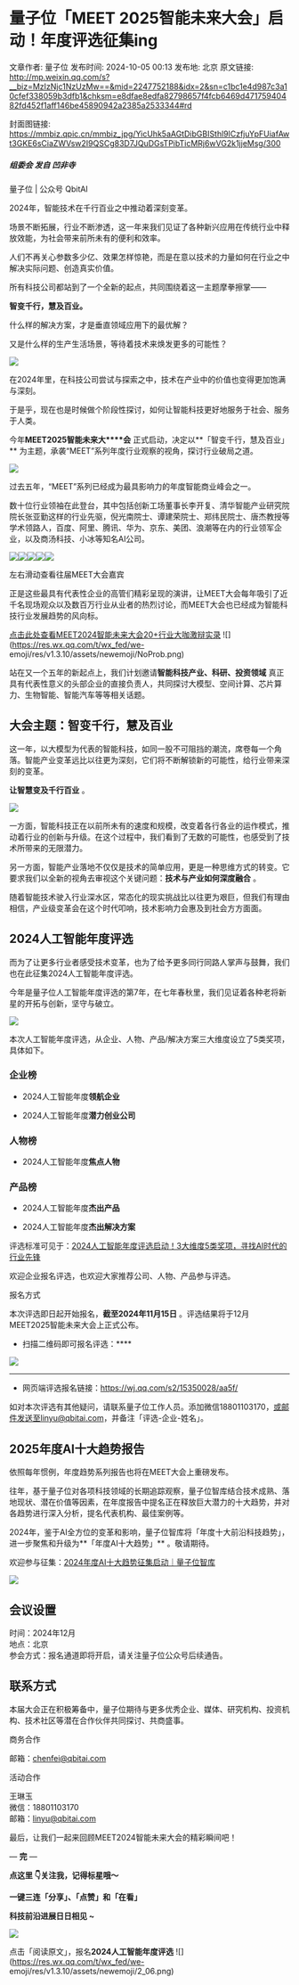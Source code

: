 # 量子位「MEET 2025智能未来大会」启动！年度评选征集ing

文章作者: 量子位
发布时间: 2024-10-05 00:13
发布地: 北京
原文链接: http://mp.weixin.qq.com/s?__biz=MzIzNjc1NzUzMw==&mid=2247752188&idx=2&sn=c1bc1e4d987c3a10cfef338059b3dfb1&chksm=e8dfae8edfa82798657f4fcb6469d47175940482fd452f1aff146be45890942a2385a2533344#rd

封面图链接: https://mmbiz.qpic.cn/mmbiz_jpg/YicUhk5aAGtDibGBISthl9lCzfjuYpFUiafAwt3GKE6sCiaZWVsw2I9QSCg83D7JQuDGsTPibTicMRj6wVG2k1jjeMsg/300

##### 组委会 发自 凹非寺  
量子位 | 公众号 QbitAI

2024年，智能技术在千行百业之中推动着深刻变革。

场景不断拓展，行业不断渗透，这一年来我们见证了各种新兴应用在传统行业中释放效能，为社会带来前所未有的便利和效率。

人们不再关心参数多少亿、效果怎样惊艳，而是在意以技术的力量如何在行业之中解决实际问题、创造真实价值。

所有科技公司都站到了一个全新的起点，共同围绕着这一主题摩拳擦掌——

**智变千行，慧及百业。**

什么样的解决方案，才是垂直领域应用下的最优解？

又是什么样的生产生活场景，等待着技术来焕发更多的可能性？

![](https://mmbiz.qpic.cn/mmbiz_jpg/YicUhk5aAGtDibGBISthl9lCzfjuYpFUiafJ2wTE1iaicq4wcWWYBT6ZDGLjSblQAiavMs2M6l9nUqye2mlKaiaCAdo9Q/640?wx_fmt=jpeg)

在2024年里，在科技公司尝试与探索之中，技术在产业中的价值也变得更加饱满与深刻。

于是乎，现在也是时候做个阶段性探讨，如何让智能科技更好地服务于社会、服务于人类。

今年**MEET2025智能未来大****会** 正式启动，决定以**「智变千行，慧及百业」**
为主题，承袭“MEET”系列年度行业观察的视角，探讨行业破局之道。

![](https://mmbiz.qpic.cn/mmbiz_png/YicUhk5aAGtDibGBISthl9lCzfjuYpFUiafnI7ibhp8SynJknRiadmLsicuUoyLzg4Zqg0sDkmpLTia7JNpyB6qNsiavMQ/640?wx_fmt=png&from=appmsg)

过去五年，“MEET”系列已经成为最具影响力的年度智能商业峰会之一。

数十位行业领袖在此登台，其中包括创新工场董事长李开复、清华智能产业研究院院长张亚勤这样的行业先驱，倪光南院士、谭建荣院士、郑纬民院士、唐杰教授等学术领路人，百度、阿里、腾讯、华为、京东、美团、浪潮等在内的行业领军企业，以及商汤科技、小冰等知名AI公司。

![](https://mmbiz.qpic.cn/mmbiz_png/YicUhk5aAGtDibGBISthl9lCzfjuYpFUiafLib7DeNGs7epVkVwfFmiaiaGhFu8KJIM8b8RInw2D5ZGpJxVfjzFOwK6w/640?wx_fmt=png&from=appmsg)![](https://mmbiz.qpic.cn/mmbiz_png/YicUhk5aAGtDibGBISthl9lCzfjuYpFUiafIibVb7Pkn3YMbKNC6Rl3tcu4dU1G7l8mCsicqVDM8tpn7N0QoRKxZic1g/640?wx_fmt=png&from=appmsg)![](https://mmbiz.qpic.cn/mmbiz_png/YicUhk5aAGtDibGBISthl9lCzfjuYpFUiafuLzIcEK9zlO4rZ7f4DrCfcPHWQ2nq1J2EUD6FfexlXvHy1TEnv9lvQ/640?wx_fmt=png&from=appmsg)![](https://mmbiz.qpic.cn/mmbiz_png/YicUhk5aAGtDibGBISthl9lCzfjuYpFUiafxicbzcPXT23QVmegA2gv9icQu0a86qx5AcazM9MhAfRPXGbKnGscYCow/640?wx_fmt=png&from=appmsg)![](https://mmbiz.qpic.cn/mmbiz_png/YicUhk5aAGtDibGBISthl9lCzfjuYpFUiaffh8YscIp9fysIyw9yP1yuXibAc6sk80onJAuxHNwkgbpplX6Ne9Y5yQ/640?wx_fmt=png&from=appmsg)

左右滑动查看往届MEET大会嘉宾

正是这些最具有代表性企业的高管们精彩呈现的演讲，让MEET大会每年吸引了近千名现场观众以及数百万行业从业者的热烈讨论，而MEET大会也已经成为智能科技行业发展趋势的风向标。

[点击此处查看MEET2024智能未来大会20+行业大咖激辩实录](http://mp.weixin.qq.com/s?__biz=MzIzNjc1NzUzMw==&mid=2247709548&idx=1&sn=cb7b4a22097a16fd1c1c4aace3629a00&chksm=e8df041edfa88d0869d954c9f9cc8a0af2bcbf87f3d4729596a7a63e8e5527c4267a78519548&scene=21#wechat_redirect)
![](https://res.wx.qq.com/t/wx_fed/we-
emoji/res/v1.3.10/assets/newemoji/NoProb.png)

站在又一个五年的新起点上，我们计划邀请**智能科技产业、科研、投资领域**
真正具有代表性意义的头部企业的直接负责人，共同探讨大模型、空间计算、芯片算力、生物智能、智能汽车等等相关话题。

## 大会主题：智变千行，慧及百业

这一年，以大模型为代表的智能科技，如同一股不可阻挡的潮流，席卷每一个角落。智能产业变革远比以往更为深刻，它们将不断解锁新的可能性，给行业带来深刻的变革。

**让智慧变及千行百业** 。

![](https://mmbiz.qpic.cn/mmbiz_png/YicUhk5aAGtDibGBISthl9lCzfjuYpFUiaf0qYd15AGsswpmXib4L3JheZhABmZ4KxdqUriaibLCmoSbsQlkYApmmF4A/640?wx_fmt=png&from=appmsg)

一方面，智能科技正在以前所未有的速度和规模，改变着各行各业的运作模式，推动着行业的创新与升级。在这个过程中，我们看到了无数的可能性，也感受到了技术所带来的无限潜力。

另一方面，智能产业落地不仅仅是技术的简单应用，更是一种思维方式的转变。它要求我们以全新的视角去审视这个关键问题：**技术与产业如何深度融合** 。

随着智能技术驶入行业深水区，常态化的现实挑战比以往更为艰巨，但我们有理由相信，产业级变革会在这个时代叩响，技术影响力会惠及到社会方方面面。

## 2024人工智能年度评选

而为了让更多行业者感受技术变革，也为了给予更多同行同路人掌声与鼓舞，我们也在此征集2024人工智能年度评选。

今年是量子位人工智能年度评选的第7年，在七年春秋里，我们见证着各种老将新星的开拓与创新，坚守与破立。

[![](https://mmbiz.qpic.cn/mmbiz_png/YicUhk5aAGtDibGBISthl9lCzfjuYpFUiafxPcj3zTKMDvtHYyruX1U8gZUiaQ7MmOdO6HSqibicBa2dRRXAPGswKHBA/640?wx_fmt=png&from=appmsg)](http://mp.weixin.qq.com/s?__biz=MzIzNjc1NzUzMw==&mid=2247750741&idx=3&sn=d6a73dccba6e3fd03231fa00fa1cee41&chksm=e8dfa327dfa82a31e7f741fe12209637d708226dec811f1cd5d0edd680329451b20f9e74d67a&scene=21#wechat_redirect)

本次人工智能年度评选，从企业、人物、产品/解决方案三大维度设立了5类奖项，具体如下。

### 企业榜

  * 2024人工智能年度**领航企业**

  * 2024人工智能年度**潜力创业公司**

### 人物榜

  * 2024人工智能年度**焦点人物**

### 产品榜

  * 2024人工智能年度**杰出产品**

  * 2024人工智能年度**杰出解决方案**

评选标准可见于：[2024人工智能年度评选启动！3大维度5类奖项，寻找AI时代的行业先锋](http://mp.weixin.qq.com/s?__biz=MzIzNjc1NzUzMw==&mid=2247750741&idx=3&sn=d6a73dccba6e3fd03231fa00fa1cee41&chksm=e8dfa327dfa82a31e7f741fe12209637d708226dec811f1cd5d0edd680329451b20f9e74d67a&scene=21#wechat_redirect)

欢迎企业报名评选，也欢迎大家推荐公司、人物、产品参与评选。

报名方式

本次评选即日起开始报名，**截至2024年11月15日** 。评选结果将于12月MEET2025智能未来大会上正式公布。  

  * 扫描二维码即可报名评选：****

![](https://mmbiz.qpic.cn/mmbiz_png/YicUhk5aAGtDYicjZLciaE0CiaF6b8BCk1tvd2Tw3ZxRVp1JiaxSUOu5t6ktZl9h3XZnx30iaiaU9GktMfCp8MicO4CfAA/640?wx_fmt=png&from=appmsg)

********

  * 网页端评选报名链接：https://wj.qq.com/s2/15350028/aa5f/

如对本次评选有其他疑问，请联系量子位工作人员。添加微信18801103170，或邮件发送至linyu@qbitai.com，并备注「评选-企业-姓名」。

## 2025年度AI十大趋势报告

依照每年惯例，年度趋势系列报告也将在MEET大会上重磅发布。

往年，基于量子位对各项科技领域的长期追踪观察，量子位智库结合技术成熟、落地现状、潜在价值等因素，在年度报告中提名正在释放巨大潜力的十大趋势，并对各趋势进行深入分析，提名代表机构、最佳案例等。

2024年，鉴于AI全方位的变革和影响，量子位智库将「年度十大前沿科技趋势」，进一步聚焦和升级为**「年度AI十大趋势」** 。敬请期待。

欢迎参与征集：[2024年度AI十大趋势征集启动｜量子位智库](http://mp.weixin.qq.com/s?__biz=MzIzNjc1NzUzMw==&mid=2247751618&idx=6&sn=16cd89ea1a8a1e7ede444a9a852c97d7&chksm=e8dfa0b0dfa829a6cf8c3f88ebe3fce9a04cd5117aa201984ab8ef7b53defadbcafe47d3bda9&scene=21#wechat_redirect)

[![](https://mmbiz.qpic.cn/mmbiz_png/YicUhk5aAGtAHbfW8XvnUrNPSxMJF6OheugJV0icAUZYsYAMnicibDXhXZtTRGqrT2qGGNzfoh8usGfVVjwg5ibASTg/640?wx_fmt=png&from=appmsg)](http://mp.weixin.qq.com/s?__biz=MzIzNjc1NzUzMw==&mid=2247751618&idx=6&sn=16cd89ea1a8a1e7ede444a9a852c97d7&chksm=e8dfa0b0dfa829a6cf8c3f88ebe3fce9a04cd5117aa201984ab8ef7b53defadbcafe47d3bda9&scene=21#wechat_redirect)

## 会议设置

时间：2024年12月  
地点：北京  
参会方式：报名通道即将开启，请关注量子位公众号后续通告。

## 联系方式

本届大会正在积极筹备中，量子位期待与更多优秀企业、媒体、研究机构、投资机构、技术社区等潜在合作伙伴共同探讨、共商盛事。

商务合作

邮箱：chenfei@qbitai.com  

活动合作

王琳玉  
微信：18801103170  
邮箱：linyu@qbitai.com  

最后，让我们一起来回顾MEET2024智能未来大会的精彩瞬间吧！  

— **完** —

**点这里 👇关注我，记得标星哦～**

**一键三连「分享」、「点赞」和「在看」**

**科技前沿进展日日相见 ~**

![](https://mmbiz.qpic.cn/mmbiz_svg/g9RQicMD01M0tYoRQT2cMQRmPS5ZDyrrfzeksiay90KaDzlGBH61icqHxmgFKfvfXtVuwTHV740CDLAaXU1LIfZyoJEpYKcRIiaE/640?wx_fmt=svg)

点击「阅读原文」，报名**2024人工智能年度评选** ![](https://res.wx.qq.com/t/wx_fed/we-
emoji/res/v1.3.10/assets/newemoji/2_06.png)

